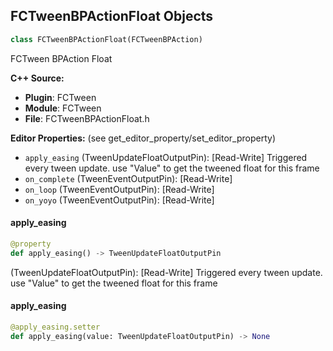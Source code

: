 ## FCTweenBPActionFloat Objects

```python
class FCTweenBPActionFloat(FCTweenBPAction)
```

FCTween BPAction Float

**C++ Source:**

- **Plugin**: FCTween
- **Module**: FCTween
- **File**: FCTweenBPActionFloat.h

**Editor Properties:** (see get_editor_property/set_editor_property)

- ``apply_easing`` (TweenUpdateFloatOutputPin):  [Read-Write] Triggered every tween update. use "Value" to get the tweened float for this frame
- ``on_complete`` (TweenEventOutputPin):  [Read-Write]
- ``on_loop`` (TweenEventOutputPin):  [Read-Write]
- ``on_yoyo`` (TweenEventOutputPin):  [Read-Write]

<a id="unreal.FCTweenBPActionFloat.apply_easing"></a>

#### apply_easing

```python
@property
def apply_easing() -> TweenUpdateFloatOutputPin
```

(TweenUpdateFloatOutputPin):  [Read-Write] Triggered every tween update. use "Value" to get the tweened float for this frame

<a id="unreal.FCTweenBPActionFloat.apply_easing"></a>

#### apply_easing

```python
@apply_easing.setter
def apply_easing(value: TweenUpdateFloatOutputPin) -> None
```

<a id="unreal.FCTweenBPActionQuat"></a>